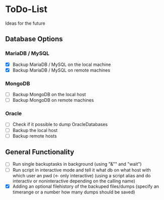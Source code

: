 # ToDo-List

Ideas for the future

## Database Options

### MariaDB / MySQL

- [x] Backup MariaDB / MySQL on the local machine
- [x] Backup MariaDB / MySQL on remote machines

### MongoDB

- [ ] Backup MongoDB on the local host
- [ ] Backup MongoDB on remote machines

### Oracle
- [ ] Check if it possible to dump OracleDatabases
- [ ] Backup the local host
- [ ] Backup remote hosts

## General Functionality

- [ ] Run single backuptasks in background (using "&"" and "wait")
- [ ] Run script in interactive mode and tell it what db on what host with which user an pwd (<- only interactive) (using a script alias and do interactiv or noninteractive depending on the calling name)
- [x] Adding an optional filehistory of the backuped files/dumps (specify an timerange or a number how many dumps should be saved)
